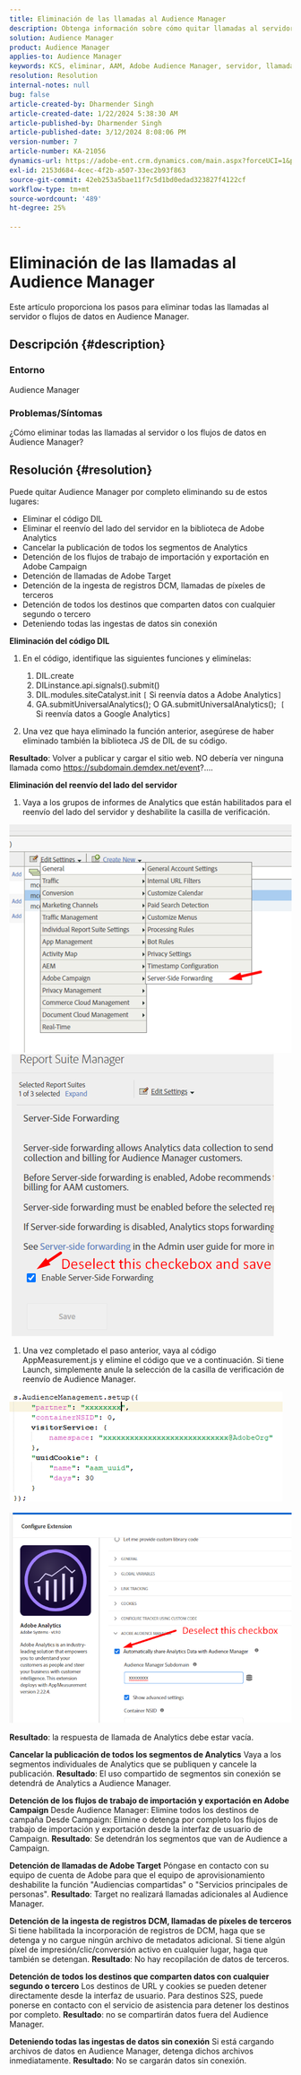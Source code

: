 ```yaml
---
title: Eliminación de las llamadas al Audience Manager
description: Obtenga información sobre cómo quitar llamadas al servidor o flujos de datos en Llamadas al Audience Manager.
solution: Audience Manager
product: Audience Manager
applies-to: Audience Manager
keywords: KCS, eliminar, AAM, Adobe Audience Manager, servidor, llamadas, llamadas al servidor, Cómo
resolution: Resolution
internal-notes: null
bug: false
article-created-by: Dharmender Singh
article-created-date: 1/22/2024 5:38:30 AM
article-published-by: Dharmender Singh
article-published-date: 3/12/2024 8:08:06 PM
version-number: 7
article-number: KA-21056
dynamics-url: https://adobe-ent.crm.dynamics.com/main.aspx?forceUCI=1&pagetype=entityrecord&etn=knowledgearticle&id=42a4f075-e8b8-ee11-a569-6045bd006149
exl-id: 2153d684-4cec-4f2b-a507-33ec2b93f863
source-git-commit: 42eb253a5bae11f7c5d1bd0edad323827f4122cf
workflow-type: tm+mt
source-wordcount: '489'
ht-degree: 25%

---
```


# Eliminación de las llamadas al Audience Manager


Este artículo proporciona los pasos para eliminar todas las llamadas al servidor o flujos de datos en Audience Manager.

## Descripción {#description}


### Entorno

Audience Manager

### Problemas/Síntomas

¿Cómo eliminar todas las llamadas al servidor o los flujos de datos en Audience Manager?


## Resolución {#resolution}


Puede quitar Audience Manager por completo eliminando su  de estos lugares:

- Eliminar el código DIL
- Eliminar el reenvío del lado del servidor en la biblioteca de Adobe Analytics
- Cancelar la publicación de todos los segmentos de Analytics
- Detención de los flujos de trabajo de importación y exportación en Adobe Campaign
- Detención de llamadas de Adobe Target
- Detención de la ingesta de registros DCM, llamadas de píxeles de terceros
- Detención de todos los destinos que comparten datos con cualquier segundo o tercero
- Deteniendo todas las ingestas de datos sin conexión




<b>Eliminación del código DIL</b>

1. En el código, identifique las siguientes funciones y elimínelas:

   1. DIL.create
   2. DILinstance.api.signals().submit()
   3. DIL.modules.siteCatalyst.init `[` Si reenvía datos a Adobe Analytics`]`
   4. GA.submitUniversalAnalytics(); O GA.submitUniversalAnalytics();  `[` Si reenvía datos a Google Analytics`]`
2. Una vez que haya eliminado la función anterior, asegúrese de haber eliminado también la biblioteca JS de DIL de su código.


<b>Resultado</b>: Volver a publicar y cargar el sitio web. NO debería ver ninguna llamada como https://subdomain.demdex.net/event?....



<b>Eliminación del reenvío del lado del servidor</b>

1. Vaya a los grupos de informes de Analytics que están habilitados para el reenvío del lado del servidor y deshabilite la casilla de verificación.


![](assets/8a6b5fd5-676c-ed11-9562-6045bd006239.png) ![](assets/8d6b5fd5-676c-ed11-9562-6045bd006239.png)

1. Una vez completado el paso anterior, vaya al código AppMeasurement.js y elimine el código que ve a continuación. Si tiene Launch, simplemente anule la selección de la casilla de verificación de reenvío de Audience Manager.


![](assets/8c6b5fd5-676c-ed11-9562-6045bd006239.png)             ![](assets/8b6b5fd5-676c-ed11-9562-6045bd006239.png)

<b>Resultado</b>: la respuesta de llamada de Analytics debe estar vacía.

<b>Cancelar la publicación de todos los segmentos de Analytics</b>
Vaya a los segmentos individuales de Analytics que se publiquen y cancele la publicación.
<b>Resultado</b>: El uso compartido de segmentos sin conexión se detendrá de Analytics a Audience Manager.

<b>Detención de los flujos de trabajo de importación y exportación en Adobe Campaign</b>
Desde Audience Manager: Elimine todos los destinos de campaña
Desde Campaign: Elimine o detenga por completo los flujos de trabajo de importación y exportación desde la interfaz de usuario de Campaign.
<b>Resultado</b>: Se detendrán los segmentos que van de Audience a Campaign.

<b>Detención de llamadas de Adobe Target</b>
Póngase en contacto con su equipo de cuenta de Adobe para que el equipo de aprovisionamiento deshabilite la función &quot;Audiencias compartidas&quot; o &quot;Servicios principales de personas&quot;.
<b>Resultado</b>: Target no realizará llamadas adicionales al Audience Manager.

<b>Detención de la ingesta de registros DCM, llamadas de píxeles de terceros</b>
Si tiene habilitada la incorporación de registros de DCM, haga que se detenga y no cargue ningún archivo de metadatos adicional.
Si tiene algún píxel de impresión/clic/conversión activo en cualquier lugar, haga que también se detengan.
<b>Resultado</b>: No hay recopilación de datos de terceros.

<b>Detención de todos los destinos que comparten datos con cualquier segundo o tercero</b>
Los destinos de URL y cookies se pueden detener directamente desde la interfaz de usuario.
Para destinos S2S, puede ponerse en contacto con el servicio de asistencia para detener los destinos por completo.
<b>Resultado</b>: no se compartirán datos fuera del Audience Manager.

<b>Deteniendo todas las ingestas de datos sin conexión</b>
Si está cargando archivos de datos en Audience Manager, detenga dichos archivos inmediatamente.
<b>Resultado</b>: No se cargarán datos sin conexión.
